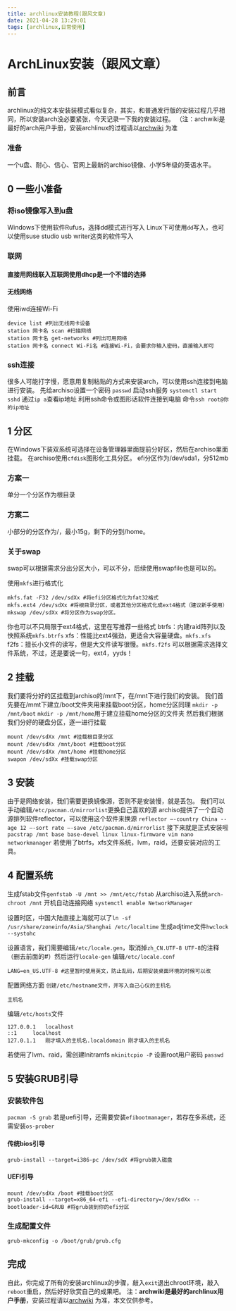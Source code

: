 ```yaml
---
title: archlinux安装教程(跟风文章)
date: 2021-04-28 13:29:01
tags: [archlinux,日常使用]
---
```


# ArchLinux安装（跟风文章）

## 前言

archlinux的纯文本安装装模式看似复杂，其实，和普通发行版的安装过程几乎相同，所以安装arch没必要紧张，今天记录一下我的安装过程。
（注：archwiki是最好的arch用户手册，安装archlinux的过程请以[archwiki](https://wiki.archlinux.org/index.php/Installation_guide_(简体中文)) 为准

### 准备

一个u盘、耐心、信心、官网上最新的archiso镜像、小学5年级的英语水平。

## 0 一些小准备

### 将iso镜像写入到u盘

Windows下使用软件Rufus，选择dd模式进行写入
Linux下可使用`dd`写入，也可以使用suse studio usb writer这类的软件写入

### 联网

#### 直接用网线联入互联网使用dhcp是一个不错的选择

#### 无线网络

使用iwd连接Wi-Fi

```
device list #列出无线网卡设备
station 网卡名 scan #扫描网络
station 网卡名 get-networks #列出可用网络
station 网卡名 connect Wi-Fi名 #连接Wi-Fi，会要求你输入密码，直接输入即可
```

### ssh连接

很多人可能打字慢，愿意用复制粘贴的方式来安装arch，可以使用ssh连接到电脑进行安装。
先给archiso设置一个密码
`passwd`
启动ssh服务
`systemctl start sshd`
通过`ip a`查看ip地址
利用ssh命令或图形话软件连接到电脑
命令`ssh root@你的ip地址`

## 1 分区

在Windows下装双系统可选择在设备管理器里面提前分好区，然后在archiso里面挂载。
在archiso使用`cfdisk`图形化工具分区。
efi分区作为/dev/sda1，分512mb

### 方案一

单分一个分区作为根目录

### 方案二

小部分的分区作为/，最小15g，剩下的分到/home。

### 关于swap

swap可以根据需求分出分区大小，可以不分，后续使用swapfile也是可以的。

使用`mkfs`进行格式化

```
mkfs.fat -F32 /dev/sdXx #将efi分区格式化为fat32格式
mkfs.ext4 /dev/sdXx #将根目录分区，或者其他分区格式化成ext4格式（建议新手使用）
mkswap /dev/sdXx #将分区作为swap分区。
```

你也可以不只局限于ext4格式，这里在写推荐一些格式
btrfs：内建raid阵列以及快照系统`mkfs.btrfs`
xfs：性能比ext4强劲，更适合大容量硬盘。`mkfs.xfs`
f2fs：擅长小文件的读写，但是大文件读写很慢。`mkfs.f2fs`
可以根据需求选择文件系统，不过，还是要说一句，ext4，yyds！

## 2 挂载

我们要将分好的区挂载到archiso的/mnt下，在/mnt下进行我们的安装。
我们首先要在/mmt下建立/boot文件夹用来挂载boot分区，home分区同理
`mkdir -p /mnt/boot`
`mkdir -p /mnt/home`用于建立挂载home分区的文件夹
然后我们根据我们分好的硬盘分区，逐一进行挂载

```
mount /dev/sdXx /mnt #挂载根目录分区
mount /dev/sdXx /mnt/boot #挂载boot分区
mount /dev/sdXx /mnt/home #挂载home分区
swapon /dev/sdXx #挂载swap分区
```

## 3 安装

由于是网络安装，我们需要更换镜像源，否则不是安装慢，就是丢包。
我们可以手动编辑`/etc/pacman.d/mirrorlist`更换自己喜欢的源
archiso提供了一个自动源排列软件reflector，可以使用这个软件来换源
`reflector —-country China --age 12 —-sort rate —-save /etc/pacman.d/mirrorlist`
接下来就是正式安装啦
`pacstrap /mnt base base-devel linux linux-firmware vim nano networkmanager`
若使用了btrfs，xfs文件系统，lvm，raid，还要安装对应的工具。

## 4 配置系统

生成fstab文件`genfstab -U /mnt >> /mnt/etc/fstab`
从archiso进入系统`arch-chroot /mnt`
开机自动连接网络
`systemctl enable NetworkManager`

设置时区，中国大陆直接上海就可以了`ln -sf /usr/share/zoneinfo/Asia/Shanghai /etc/localtime`
生成adjtime文件`hwclock --systohc`

设置语言，我们需要编辑`/etc/locale.gen`，取消掉`zh_CN.UTF-8 UTF-8`的注释（删去前面的#）然后运行`locale-gen`
编辑`/etc/locale.conf`

```
LANG=en_US.UTF-8 #这里暂时使用英文，防止乱码，后期安装桌面环境的时候可以改
```

配置网络方面
`创建/etc/hostname文件，并写入自己心仪的主机名`

```
主机名
```

编辑`/etc/hosts`文件

```
127.0.0.1	localhost
::1		localhost
127.0.1.1	刚才填入的主机名.localdomain 刚才填入的主机名
```

若使用了lvm、raid，需创建Initramfs
`mkinitcpio -P`
设置root用户密码
`passwd`

## 5 安装GRUB引导

### 安装软件包

`pacman -S grub`
若是uefi引导，还需要安装`efibootmanager`，若存在多系统，还需安装`os-prober`

#### 传统bios引导

`grub-install --target=i386-pc /dev/sdX #将grub装入磁盘`

#### UEFI引导

```
mount /dev/sdXx /boot #挂载boot分区
grub-install --target=x86_64-efi --efi-directory=/dev/sdXx --bootloader-id=GRUB #将grub装到你的efi分区
```

### 生成配置文件

`grub-mkconfig -o /boot/grub/grub.cfg`

## 完成

自此，你完成了所有的安装archlinux的步骤，敲入`exit`退出chroot环境，敲入`reboot`重启，然后好好欣赏自己的成果吧。
注：**archwiki是最好的archlinux用户手册**，安装过程请以[archwiki](https://wiki.archlinux.org/index.php/Installation_guide_(%E7%AE%80%E4%BD%93%E4%B8%AD%E6%96%87)) 为准，本文仅供参考。